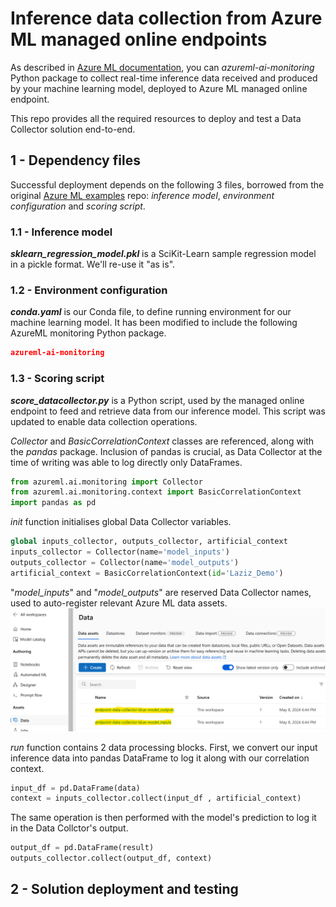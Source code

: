 # Inference data collection from Azure ML managed online endpoints

As described in [Azure ML documentation](https://learn.microsoft.com/en-us/azure/machine-learning/how-to-collect-production-data), you can _azureml-ai-monitoring_ Python package to collect real-time inference data received and produced by your machine learning model, deployed to Azure ML managed online endpoint.

This repo provides all the required resources to deploy and test a Data Collector solution end-to-end.

## 1 - Dependency files
Successful deployment depends on the following 3 files, borrowed from the original [Azure ML examples](https://github.com/Azure/azureml-examples/tree/main/sdk/python/endpoints/online/model-1) repo: _inference model_, _environment configuration_ and _scoring script_.

### 1.1 - Inference model
**_sklearn_regression_model.pkl_** is a SciKit-Learn sample regression model in a pickle format. We'll re-use it "as is".

### 1.2 - Environment configuration
**_conda.yaml_** is our Conda file, to define running environment for our machine learning model. It has been modified to include the following AzureML monitoring Python package.
``` JSON
azureml-ai-monitoring
```

### 1.3 - Scoring script
**_score_datacollector.py_** is a Python script, used by the managed online endpoint to feed and retrieve data from our inference model. This script was updated to enable data collection operations.

_Collector_ and _BasicCorrelationContext_ classes are referenced, along with the _pandas_ package. Inclusion of pandas is crucial, as Data Collector at the time of writing was able to log directly only DataFrames.
``` Python
from azureml.ai.monitoring import Collector
from azureml.ai.monitoring.context import BasicCorrelationContext
import pandas as pd
```

_init_ function initialises global Data Collector variables.
``` Python
global inputs_collector, outputs_collector, artificial_context
inputs_collector = Collector(name='model_inputs')          
outputs_collector = Collector(name='model_outputs')
artificial_context = BasicCorrelationContext(id='Laziz_Demo')
```

"_model_inputs_" and "_model_outputs_" are reserved Data Collector names, used to auto-register relevant Azure ML data assets.
![Screenshot_1.3a](images/screenshot_1_3a.png)

_run_ function contains 2 data processing blocks. First, we convert our input inference data into pandas DataFrame to log it along with our correlation context.
``` Python
input_df = pd.DataFrame(data)
context = inputs_collector.collect(input_df , artificial_context)
```

The same operation is then performed with the model's prediction to log it in the Data Collctor's output.
``` Python
output_df = pd.DataFrame(result)
outputs_collector.collect(output_df, context)
```

## 2 - Solution deployment and testing
